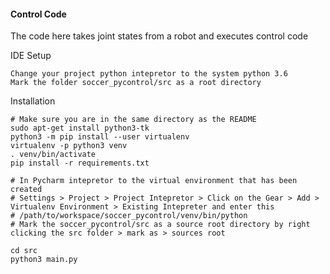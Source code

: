 #### Control Code

The code here takes joint states from a robot and executes control code

IDE Setup

```shell script
Change your project python intepretor to the system python 3.6
Mark the folder soccer_pycontrol/src as a root directory
```

Installation

```shell script
# Make sure you are in the same directory as the README
sudo apt-get install python3-tk
python3 -m pip install --user virtualenv
virtualenv -p python3 venv
. venv/bin/activate
pip install -r requirements.txt

# In Pycharm intepretor to the virtual environment that has been created
# Settings > Project > Project Intepretor > Click on the Gear > Add > Virtualenv Environment > Existing Intepreter and enter this
# /path/to/workspace/soccer_pycontrol/venv/bin/python
# Mark the soccer_pycontrol/src as a source root directory by right clicking the src folder > mark as > sources root

cd src
python3 main.py
```
